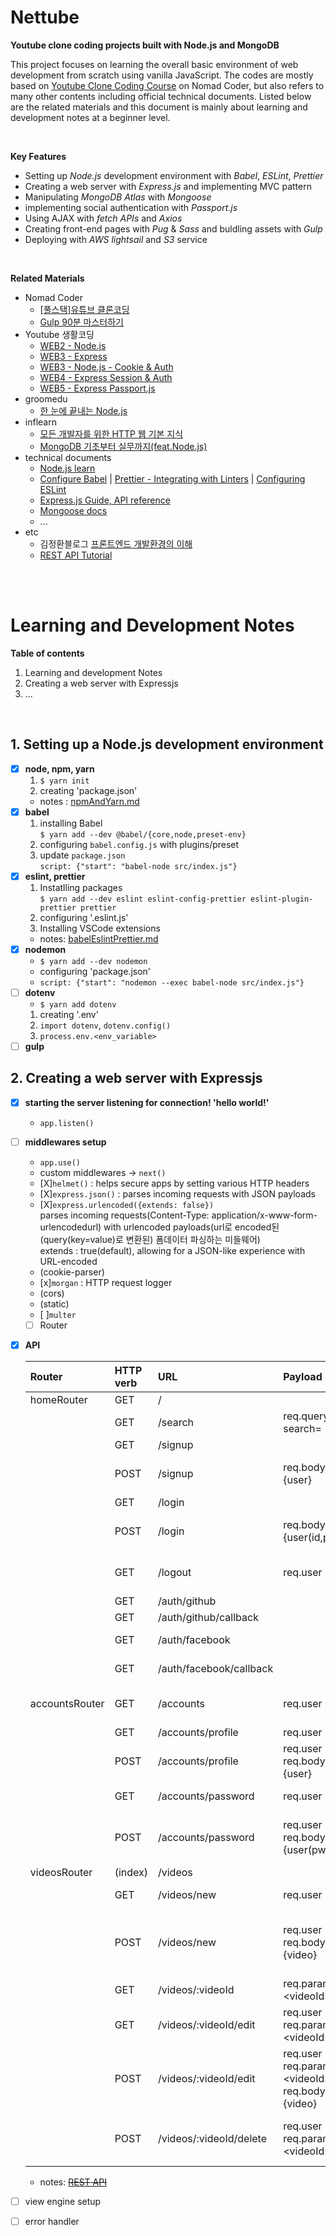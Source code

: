 # Nettube

**Youtube clone coding projects built with Node.js and MongoDB**

This project focuses on learning the overall basic environment of web development from scratch using vanilla JavaScript. The codes are mostly based on [Youtube Clone Coding Course](https://nomadcoders.co/wetube) on Nomad Coder, but also refers to many other contents including official technical documents. Listed below are the related materials and this document is mainly about learning and development notes at a beginner level.

<br/>

**Key Features**

- Setting up _Node.js_ development environment with _Babel_, _ESLint_, _Prettier_
- Creating a web server with _Express.js_ and implementing MVC pattern
- Manipulating _MongoDB Atlas_ with _Mongoose_
- implementing social authentication with _Passport.js_
- Using AJAX with _fetch APIs_ and _Axios_
- Creating front-end pages with _Pug_ & _Sass_ and buldling assets with _Gulp_
- Deploying with _AWS lightsail_ and _S3_ service

<br/>

**Related Materials**

- Nomad Coder
  - [[풀스택]유튜브 클론코딩](https://nomadcoders.co/wetube)
  - [Gulp 90분 마스터하기](https://nomadcoders.co/gulp-for-beginners)
- Youtube 생활코딩
  - [WEB2 - Node.js](https://www.youtube.com/watch?v=3RS_A87IAPA&list=PLuHgQVnccGMA9QQX5wqj6ThK7t2tsGxjm)
  - [WEB3 - Express](https://www.youtube.com/watch?v=hwknmhLKgYg&list=PLuHgQVnccGMAGOQu8CBDO9hn-FXFmm4Wp)
  - [WEB3 - Node.js - Cookie & Auth](https://www.youtube.com/watch?v=i51xW3eh-T4&list=PLuHgQVnccGMDo8561VLWTZox8Zs3K7K_m)
  - [WEB4 - Express Session & Auth](https://www.youtube.com/watch?v=jTct6U8VV5E&list=PLuHgQVnccGMCHjWIDStjaZA2ZR-jwq-WU)
  - [WEB5 - Express Passport.js](https://www.youtube.com/watch?v=INUpGK7dTkk&list=PLuHgQVnccGMCBY2wxKYNzFWe6I1gD5xsX)
- groomedu
  - [한 눈에 끝내는 Node.js](https://edu.goorm.io/learn/lecture/557/%ED%95%9C-%EB%88%88%EC%97%90-%EB%81%9D%EB%82%B4%EB%8A%94-node-js)
- inflearn
  - [모든 개발자를 위한 HTTP 웹 기본 지식](https://inf.run/cax5)
  - [MongoDB 기초부터 실무까지(feat.Node.js)](https://inf.run/xovo)
- technical documents
  - [Node.js learn](https://nodejs.dev/learn)
  - [Configure Babel](https://babeljs.io/docs/en/configuration) | [Prettier - Integrating with Linters](https://prettier.io/docs/en/integrating-with-linters.html) | [Configuring ESLint](https://eslint.org/docs/user-guide/configuring/)
  - [Express.js Guide, API reference](https://expressjs.com/)
  - [Mongoose docs](https://mongoosejs.com/docs/guide.html)
  - ...
- etc
  - 김정환블로그 [프론트엔드 개발환경의 이해](https://jeonghwan-kim.github.io/series/2019/12/09/frontend-dev-env-npm.html)
  - [REST API Tutorial](https://restfulapi.net/)

<br/>
<br/>

# Learning and Development Notes

**Table of contents**

1. Learning and development Notes
2. Creating a web server with Expressjs
3. ...

<br/>

## 1. Setting up a Node.js development environment

- [x] **node, npm, yarn**
  1. `$ yarn init`
  2. creating 'package.json'
  - notes : [npmAndYarn.md]()
- [x] **babel**
  1. installing Babel  
     `$ yarn add --dev @babel/{core,node,preset-env}`
  2. configuring `babel.config.js` with plugins/preset
  3. update `package.json`  
     `script: {"start": "babel-node src/index.js"}`
- [x] **eslint, prettier**
  1. Instatlling packages  
     `$ yarn add --dev eslint eslint-config-prettier eslint-plugin-prettier prettier`
  2. configuring '.eslint.js'
  3. Installing VSCode extensions
  - notes: [babelEslintPrettier.md]()
- [x] **nodemon**
  - `$ yarn add --dev nodemon`
  - configuring 'package.json'
  - `script: {"start": "nodemon --exec babel-node src/index.js"}`
- [ ] **dotenv**
  - `$ yarn add dotenv`
  1. creating '.env'
  2. `import dotenv`, `dotenv.config()`
  3. `process.env.<env_variable>`
- [ ] **gulp**

## 2. Creating a web server with Expressjs

- [x] **starting the server listening for connection! 'hello world!'**
  - `app.listen()`
- [ ] **middlewares setup**
  - `app.use()`
  - custom middlewares -> `next()`
  - [X]`helmet()` : helps secure apps by setting various HTTP headers
  - [X]`express.json()` : parses incoming requests with JSON payloads
  - [X]`express.urlencoded({extends: false})`  
    parses incoming requests(Content-Type: application/x-www-form-urlencodedurl) with urlencoded payloads(url로 encoded된(query(key=value)로 변환된) 폼데이터 파싱하는 미들웨어)  
    extends : true(default), allowing for a JSON-like experience with URL-encoded
  - (cookie-parser)
  - [x]`morgan` : HTTP request logger
  - (cors)
  - (static)
  - [ ]`multer`
  - [ ] Router
- [x] **API**

  | Router | HTTP verb | URL | Payload | Description |
  |:---|:---|:---|:---|:---|
  | homeRouter | GET | / || home |
  ||GET|/search|req.query /?search=|search|
  ||GET|/signup||signup|
  ||POST|/signup|req.body {user}|signup<br/>(redirect home)|
  ||GET|/login ||login|
  ||POST|/login|req.body {user(id,pw)}|login<br/>(redirect home)|
  ||GET|/logout|req.user|logout<br/>(redirect home)|
  ||GET|/auth/github||github login|
  ||GET|/auth/github/callback||github login|
  ||GET|/auth/facebook||facebook login|
  ||GET|/auth/facebook/callback||facebook login|
  |accountsRouter|GET|/accounts| req.user | display personal account |
  ||GET|/accounts/profile|req.user|edit profile|
  ||POST|/accounts/profile|req.user<br/>req.body {user}|edit profile<br/>(redirect account)|
  ||GET|/accounts/password|req.user|change password|
  ||POST|/accounts/password|req.user<br/>req.body {user(pw)}|change password<br/>(redirect account)|
  |videosRouter|(index)|/videos||(index url)|
  ||GET|/videos/new|req.user|upload new video|
  ||POST|/videos/new|req.user<br/>req.body {video}|upload new video<br/>(redirect video detail)|
  ||GET|/videos/:videoId|req.params \<videoId\>|display video detail|
  ||GET|/videos/:videoId/edit|req.user<br/>req.params \<videoId\>|edit video detail|
  ||POST|/videos/:videoId/edit|req.user<br/>req.params \<videoId\><br/>req.body {video}|edit video detail<br/>(redirect video detail)|
  ||POST|/videos/:videoId/delete|req.user<br/>req.params \<videoId\>|delete video<br/>(redirect home)|
  - notes: [~~REST API~~]()
- [ ] view engine setup
- [ ] error handler
